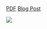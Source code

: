 [PDF](https://gabedeko.github.io/mfadt-thesis/project.pdf)
[Blog Post](https://gabedeko.github.io/mfadt-thesis/project.pdf)

![](http://parsons.edu/dt-2022/wp-content/uploads/sites/24/2022/05/thesis_0.jpg)
